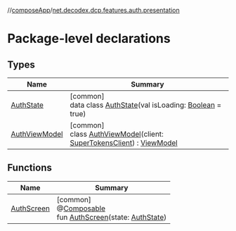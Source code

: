 //[composeApp](../../index.md)/[net.decodex.dcp.features.auth.presentation](index.md)

# Package-level declarations

## Types

| Name | Summary |
|---|---|
| [AuthState](-auth-state/index.md) | [common]<br>data class [AuthState](-auth-state/index.md)(val isLoading: [Boolean](https://kotlinlang.org/api/latest/jvm/stdlib/kotlin/-boolean/index.html) = true) |
| [AuthViewModel](-auth-view-model/index.md) | [common]<br>class [AuthViewModel](-auth-view-model/index.md)(client: [SuperTokensClient](../net.decodex.dcp.core.supertokens/-super-tokens-client/index.md)) : [ViewModel](https://developer.android.com/reference/kotlin/androidx/lifecycle/ViewModel.html) |

## Functions

| Name | Summary |
|---|---|
| [AuthScreen](-auth-screen.md) | [common]<br>@[Composable](https://developer.android.com/reference/kotlin/androidx/compose/runtime/Composable.html)<br>fun [AuthScreen](-auth-screen.md)(state: [AuthState](-auth-state/index.md)) |
